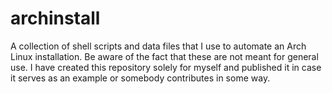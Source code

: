 # archinstall

A collection of shell scripts and data files that I use to automate an Arch Linux installation. Be aware of the fact that these are not meant for general use. I have created this repository solely for myself and published it in case it serves as an example or somebody contributes in some way.
